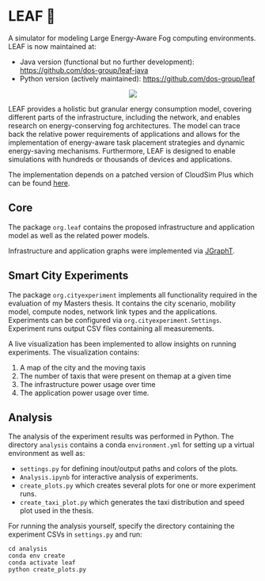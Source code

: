 # LEAF 🍃

A simulator for modeling Large Energy-Aware Fog computing environments. LEAF is now maintained at:
- Java version (functional but no further development): https://github.com/dos-group/leaf-java
- Python version (actively maintained): https://github.com/dos-group/leaf

<p align="center">
  <img src="/images/fog4_infrastructure.svg">
</p>

LEAF provides a holistic but granular energy consumption model, covering different parts of the infrastructure, including the network, and enables research on energy-conserving fog architectures.
The model can trace back the relative power requirements of applications and allows for the implementation of energy-aware task placement strategies and dynamic energy-saving mechanisms.
Furthermore, LEAF is designed to enable simulations with hundreds or thousands of devices and applications.

The implementation depends on a patched version of CloudSim Plus which can be found [here](https://github.com/birnbaum/cloudsim-plus/pull/1).


## Core

The package `org.leaf` contains the proposed infrastructure and application model as well as the related power models.

Infrastructure and application graphs were implemented via [JGraphT](https://jgrapht.org/).


## Smart City Experiments
The package `org.cityexperiment` implements all functionality required in the evaluation of my Masters thesis. It contains the city  scenario, mobility model, compute nodes, network link types and the applications.
Experiments can be configured via `org.cityexperiment.Settings`.
Experiment runs output CSV files containing all measurements.

A live visualization has been implemented to allow insights on running experiments. The visualization contains:
1. A map of the city and the moving taxis
2. The number of taxis that were present on themap at a given time
3. The infrastructure power usage over time
4. The application power usage over time.


## Analysis

The analysis of the experiment results was performed in Python. The directory `analysis` contains a conda `environment.yml` for setting up a virtual environment as well as:

- `settings.py` for defining inout/output paths and colors of the plots.
- `Analysis.ipynb` for interactive analysis of experiments.
- `create_plots.py` which creates several plots for one or more experiment runs.
- `create_taxi_plot.py` which generates the taxi distribution and speed plot used in the thesis.

For running the analysis yourself, specify the directory containing the experiment CSVs in `settings.py` and run:
```
cd analysis
conda env create
conda activate leaf
python create_plots.py
```
